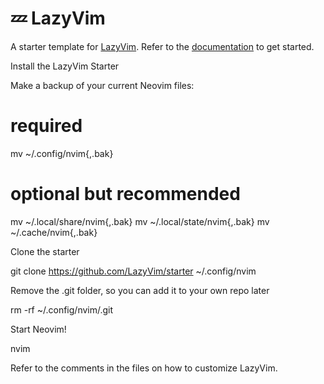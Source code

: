 # 💤 LazyVim

A starter template for [LazyVim](https://github.com/LazyVim/LazyVim).
Refer to the [documentation](https://lazyvim.github.io/installation) to get started.

Install the LazyVim Starter

Make a backup of your current Neovim files:

# required
mv ~/.config/nvim{,.bak}

# optional but recommended
mv ~/.local/share/nvim{,.bak}
mv ~/.local/state/nvim{,.bak}
mv ~/.cache/nvim{,.bak}

Clone the starter

git clone https://github.com/LazyVim/starter ~/.config/nvim

Remove the .git folder, so you can add it to your own repo later

rm -rf ~/.config/nvim/.git

Start Neovim!

nvim

Refer to the comments in the files on how to customize LazyVim.
